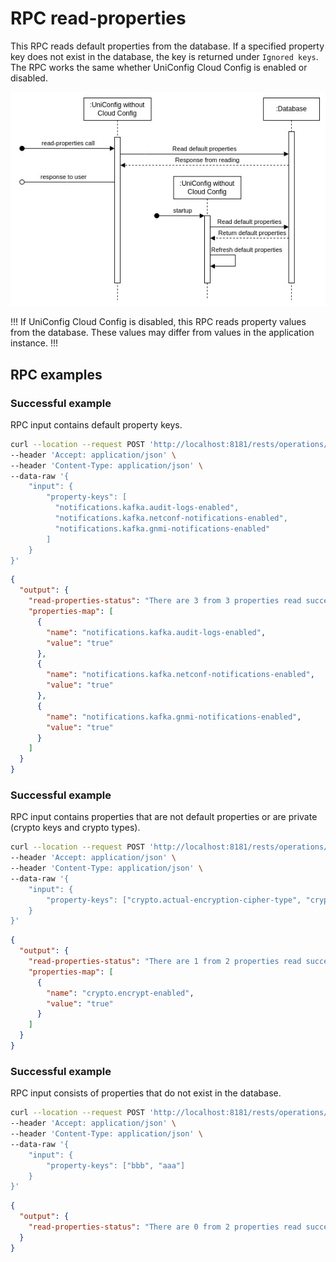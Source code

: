 # RPC read-properties

This RPC reads default properties from the database. If a specified property key
does not exist in the database, the key is returned under `Ignored keys`. The
RPC works the same whether UniConfig Cloud Config is enabled or disabled.

![read](read.jpg)

!!!
If UniConfig Cloud Config is disabled, this RPC reads property values from the
database. These values may differ from values in the application instance.
!!!

## RPC examples

### Successful example

RPC input contains default property keys.

```bash RPC Request
curl --location --request POST 'http://localhost:8181/rests/operations/uniconfig-manager:read-properties' \
--header 'Accept: application/json' \
--header 'Content-Type: application/json' \
--data-raw '{
    "input": {
        "property-keys": [
          "notifications.kafka.audit-logs-enabled",
          "notifications.kafka.netconf-notifications-enabled", 
          "notifications.kafka.gnmi-notifications-enabled"
        ]
    }
}'
```

```json RPC Response, Status: 200
{
  "output": {
    "read-properties-status": "There are 3 from 3 properties read successfully. Ignored keys: []",
    "properties-map": [
      {
        "name": "notifications.kafka.audit-logs-enabled",
        "value": "true"
      },
      {
        "name": "notifications.kafka.netconf-notifications-enabled",
        "value": "true"
      },
      {
        "name": "notifications.kafka.gnmi-notifications-enabled",
        "value": "true"
      }
    ]
  }
}
```

### Successful example

RPC input contains properties that are not default properties or are private
(crypto keys and crypto types).

```bash RPC Request
curl --location --request POST 'http://localhost:8181/rests/operations/uniconfig-manager:read-properties' \
--header 'Accept: application/json' \
--header 'Content-Type: application/json' \
--data-raw '{
    "input": {
        "property-keys": ["crypto.actual-encryption-cipher-type", "crypto.encrypt-enabled"]
    }
}'
```

```json RPC Response, Status: 200
{
  "output": {
    "read-properties-status": "There are 1 from 2 properties read successfully. Ignored keys: [crypto.actual-encryption-cipher-type]",
    "properties-map": [
      {
        "name": "crypto.encrypt-enabled",
        "value": "true"
      }
    ]
  }
}
```

### Successful example

RPC input consists of properties that do not exist in the database.

```bash RPC Request
curl --location --request POST 'http://localhost:8181/rests/operations/uniconfig-manager:read-properties' \
--header 'Accept: application/json' \
--header 'Content-Type: application/json' \
--data-raw '{
    "input": {
        "property-keys": ["bbb", "aaa"]
    }
}'
```

```json RPC Response, Status: 200
{
  "output": {
    "read-properties-status": "There are 0 from 2 properties read successfully. Ignored keys: [bbb, aaa]"
  }
}
```
